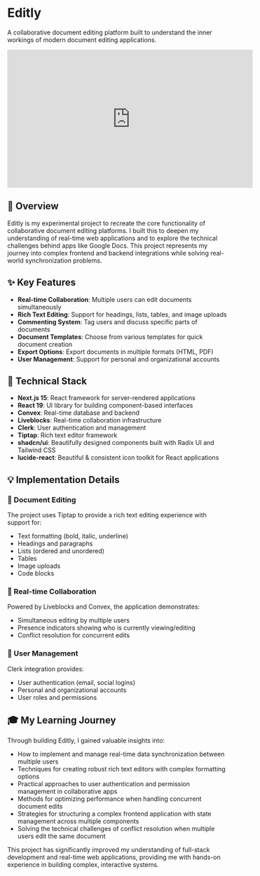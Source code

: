 # Editly
A collaborative document editing platform built to understand the inner workings of modern document editing applications.

<iframe width="560" height="315" 
        src="https://www.youtube.com/embed/9kG_6YrhoGM?autoplay=1&mute=1" 
        frameborder="0" allow="autoplay; encrypted-media" allowfullscreen>
</iframe>

## 📝 Overview
Editly is my experimental project to recreate the core functionality of collaborative document editing platforms. I built this to deepen my understanding of real-time web applications and to explore the technical challenges behind apps like Google Docs. This project represents my journey into complex frontend and backend integrations while solving real-world synchronization problems.

## ✨ Key Features
- **Real-time Collaboration**: Multiple users can edit documents simultaneously
- **Rich Text Editing**: Support for headings, lists, tables, and image uploads
- **Commenting System**: Tag users and discuss specific parts of documents
- **Document Templates**: Choose from various templates for quick document creation
- **Export Options**: Export documents in multiple formats (HTML, PDF)
- **User Management**: Support for personal and organizational accounts


## 🔧 Technical Stack
- **Next.js 15**: React framework for server-rendered applications
- **React 19**: UI library for building component-based interfaces
- **Convex**: Real-time database and backend
- **Liveblocks**: Real-time collaboration infrastructure
- **Clerk**: User authentication and management
- **Tiptap**: Rich text editor framework
- **shadcn/ui**: Beautifully designed components built with Radix UI and Tailwind CSS
- **lucide-react**: Beautiful & consistent icon toolkit for React applications

## 💡 Implementation Details

### 📄 Document Editing
The project uses Tiptap to provide a rich text editing experience with support for:
- Text formatting (bold, italic, underline)
- Headings and paragraphs
- Lists (ordered and unordered)
- Tables
- Image uploads
- Code blocks

### 🔄 Real-time Collaboration
Powered by Liveblocks and Convex, the application demonstrates:
- Simultaneous editing by multiple users
- Presence indicators showing who is currently viewing/editing
- Conflict resolution for concurrent edits

### 👥 User Management
Clerk integration provides:
- User authentication (email, social logins)
- Personal and organizational accounts
- User roles and permissions

## 🎓 My Learning Journey
Through building Editly, I gained valuable insights into:
- How to implement and manage real-time data synchronization between multiple users
- Techniques for creating robust rich text editors with complex formatting options
- Practical approaches to user authentication and permission management in collaborative apps
- Methods for optimizing performance when handling concurrent document edits
- Strategies for structuring a complex frontend application with state management across multiple components
- Solving the technical challenges of conflict resolution when multiple users edit the same document

This project has significantly improved my understanding of full-stack development and real-time web applications, providing me with hands-on experience in building complex, interactive systems.